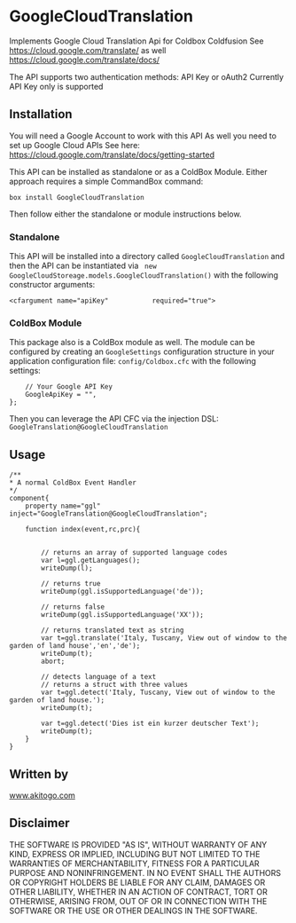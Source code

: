 # GoogleCloudTranslation
Implements Google Cloud Translation Api for Coldbox Coldfusion
See https://cloud.google.com/translate/
as well https://cloud.google.com/translate/docs/

The API supports two authentication methods: API Key or oAuth2
Currently API Key only is supported

## Installation 
You will need a Google Account to work with this API
As well you need to set up Google Cloud APIs
See here: https://cloud.google.com/translate/docs/getting-started


This API can be installed as standalone or as a ColdBox Module.  Either approach requires a simple CommandBox command:

```
box install GoogleCloudTranslation
```

Then follow either the standalone or module instructions below.

### Standalone

This API will be installed into a directory called `GoogleCloudTranslation` and then the API can be instantiated via ` new GoogleCloudStoreage.models.GoogleCloudTranslation()` with the following constructor arguments:

```
<cfargument name="apiKey" 			required="true">
```

### ColdBox Module

This package also is a ColdBox module as well.  The module can be configured by creating an `GoogleSettings` configuration structure in your application configuration file: `config/Coldbox.cfc` with the following settings:

```
	// Your Google API Key
	GoogleApiKey = "",
};
```

Then you can leverage the API CFC via the injection DSL: `GoogleTranslation@GoogleCloudTranslation`

## Usage
```
/**
* A normal ColdBox Event Handler
*/
component{
	property name="ggl" inject="GoogleTranslation@GoogleCloudTranslation";
	
	function index(event,rc,prc){

		
		// returns an array of supported language codes
		var l=ggl.getLanguages();
		writeDump(l);
		
		// returns true
		writeDump(ggl.isSupportedLanguage('de'));
		
		// returns false
		writeDump(ggl.isSupportedLanguage('XX'));

		// returns translated text as string
		var t=ggl.translate('Italy, Tuscany, View out of window to the garden of land house','en','de');
		writeDump(t);
		abort;
		
		// detects language of a text
		// returns a struct with three values
		var t=ggl.detect('Italy, Tuscany, View out of window to the garden of land house.');
		writeDump(t);

		var t=ggl.detect('Dies ist ein kurzer deutscher Text');
		writeDump(t);		
	}
}
```

## Written by
www.akitogo.com

## Disclaimer
THE SOFTWARE IS PROVIDED "AS IS", WITHOUT WARRANTY OF ANY KIND, EXPRESS OR IMPLIED, INCLUDING BUT NOT LIMITED TO THE WARRANTIES OF MERCHANTABILITY, FITNESS FOR A PARTICULAR PURPOSE AND NONINFRINGEMENT. IN NO EVENT SHALL THE AUTHORS OR COPYRIGHT HOLDERS BE LIABLE FOR ANY CLAIM, DAMAGES OR OTHER LIABILITY, WHETHER IN AN ACTION OF CONTRACT, TORT OR OTHERWISE, ARISING FROM, OUT OF OR IN CONNECTION WITH THE SOFTWARE OR THE USE OR OTHER DEALINGS IN THE SOFTWARE.
